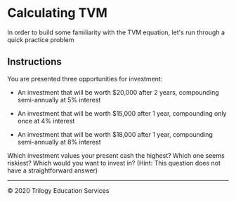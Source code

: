 # Calculating TVM

In order to build some familiarity with the TVM equation, let's run through a quick practice problem

## Instructions

You are presented three opportunities for investment:

  - An investment that will be worth $20,000 after 2 years, compounding semi-annually at 5% interest

  - An investment that will be worth $15,000 after 1 year, compounding only once at 4% interest

  - An investment that will be worth $18,000 after 1 year, compounding semi-annually at 8% interest

Which investment values your present cash the highest? Which one seems riskiest? Which would you want to invest in? (Hint: This question does not have a straightforward answer)

---

© 2020 Trilogy Education Services

